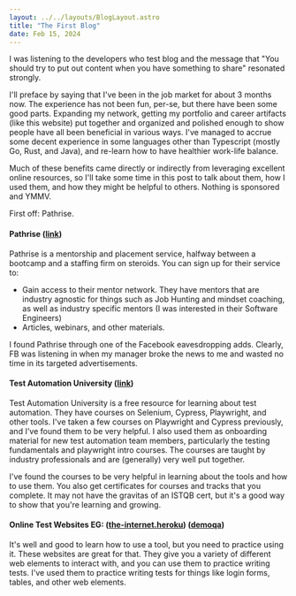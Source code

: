 ```yaml
---
layout: ../../layouts/BlogLayout.astro
title: "The First Blog"
date: Feb 15, 2024 
---
```


I was listening to the developers who test blog and the message that "You should try to put out content when you have
something to share" resonated strongly.

I'll preface by saying that I've been in the job market for about 3 months now. The experience has not been fun, per-se,
but there have been some good parts. Expanding my network, getting my portfolio and career artifacts (like this website)
put together and organized and polished enough to show people have all been beneficial in various ways. I've managed to
accrue some decent experience in some languages other than Typescript (mostly Go, Rust, and Java), and re-learn how to
have healthier work-life balance.

Much of these benefits came directly or indirectly from leveraging excellent online resources, so I'll take some time in
this post to talk about them, how I used them, and how they might be helpful to others. Nothing is sponsored and YMMV.

First off: Pathrise.

#### Pathrise (<a href="https://www.pathrise.com/" target="_blank">link</a>)

Pathrise is a mentorship and placement service, halfway between a bootcamp and a staffing firm on steroids. You can sign
up for their service to:

- Gain access to their mentor network. They have mentors that are industry agnostic for things such as Job Hunting and
  mindset coaching, as well as industry specific mentors (I was interested in their Software Engineers)
- Articles, webinars, and other materials.

I found
Pathrise through one of the Facebook eavesdropping adds. Clearly, FB was listening in when my manager broke the news to
me and wasted no time in its targeted advertisements.

#### Test Automation University (<a href="https://testautomationu.applitools.com/" target="_blank">link</a>)

Test Automation University is a free resource for learning about test automation. They have courses on Selenium,
Cypress, Playwright, and other tools. I've taken a few courses on Playwright and Cypress previously, and I've found them
to be very
helpful. I also used them as onboarding material for new test automation team members, particularly the testing
fundamentals and playwright intro courses. The courses are taught by industry professionals and are (generally) very
well put together.

I've found the courses to be
very helpful in learning about the tools and how to use them. You also get certificates for courses and tracks that you
complete. It may not have the gravitas of an ISTQB cert, but it's a good way to show that you're learning and growing.

#### Online Test Websites EG: (<a href="https://the-internet.herokuapp.com/login" target="_blank">the-internet.heroku</a>) (<a href="https://demoqa.com/" target="_blank">demoqa</a>)

It's well and good to learn how to use a tool, but you need to practice using it. These websites are great for that.
They give you a variety of different web elements to interact with, and you can use them to practice writing tests. I've
used them to practice writing tests for things like login forms, tables, and other web elements.